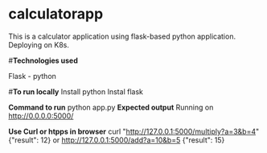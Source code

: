 # calculatorapp
This is a calculator application using flask-based python application. Deploying on K8s.

#**Technologies used**

Flask - python 

#**To run locally**
Install python
Instal flask

**Command to run** python app.py
**Expected output** Running on http://0.0.0.0:5000/

**Use Curl or htpps in browser** 
curl "http://127.0.0.1:5000/multiply?a=3&b=4"
{"result": 12}
or 
http://127.0.0.1:5000/add?a=10&b=5
{"result": 15}


